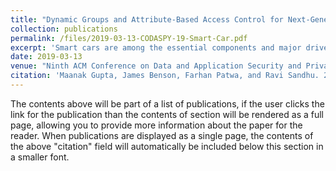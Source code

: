 ```yaml
---
title: "Dynamic Groups and Attribute-Based Access Control for Next-Generation Smart Cars"
collection: publications
permalink: /files/2019-03-13-CODASPY-19-Smart-Car.pdf
excerpt: 'Smart cars are among the essential components and major drivers of future cities and connected world. The interaction among connected entities in this vehicular internet of things (IoT) domain, which also involves smart traffic infrastructure, restaurant beacons, emergency vehicles, etc., offer several real-time applications and provide safer and pleasant driving experience to consumers. With more than 100 million lines of code and hundreds of sensors, these connected vehicles (CVs) expose a large attack surface, which can be remotely compromised and exploited by malicious attackers. Security and privacy are big concerns that deter the adoption of smart cars, which if not properly addressed will have grave implications with risk to human life and limb. In this paper, we present a formalized dynamic groups and attribute-based access control (ABAC) model (referred as CV-ABAC-G) for smart cars ecosystem, where the model not only considers system wide attributes-based security policies but also takes into account the individual user privacy preferences for allowing or denying service notifications, alerts and operations to on-board resources. Further, we introduce a novel notion of groups in vehicular IoT, which are dynamically assigned to moving entities like connected cars, based on their current GPS coordinates, speed or other attributes, to ensure relevance of location and time sensitive notification services, to provide administrative benefits to manage large numbers of entities, and to enable attributes inheritance for fine-grained authorization policies. We present proof of concept implementation of our model in AWS cloud platform demonstrating real-world uses cases along with performance metrics.'
date: 2019-03-13
venue: "Ninth ACM Conference on Data and Application Security and Privacy (CODASPY '19)"
citation: 'Maanak Gupta, James Benson, Farhan Patwa, and Ravi Sandhu. 2019. Dynamic Groups and Attribute-Based Access Control for Next-Generation Smart Cars. In Proceedings of the Ninth ACM Conference on Data and Application Security and Privacy (CODASPY 19). Association for Computing Machinery, New York, NY, USA, 61–72. https://doi.org/10.1145/3292006.3300048'
---
```


The contents above will be part of a list of publications, if the user clicks the link for the publication than the contents of section will be rendered as a full page, allowing you to provide more information about the paper for the reader. When publications are displayed as a single page, the contents of the above "citation" field will automatically be included below this section in a smaller font.
